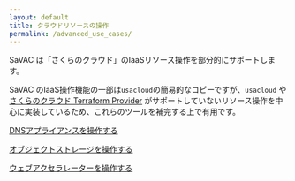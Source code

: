 ```yaml
---
layout: default
title: クラウドリソースの操作
permalink: /advanced_use_cases/
---
```


SaVAC は「さくらのクラウド」のIaaSリソース操作を部分的にサポートします。

SaVAC のIaaS操作機能の一部は`usacloud`の簡易的なコピーですが、`usacloud`
や[さくらのクラウド Terraform Provider](https://github.com/sacloud/terraform-provider-sakuracloud)
がサポートしていないリソース操作を中心に実装しているため、これらのツールを補完する上で有用です。


[DNSアプライアンスを操作する](dns.md)

[オブジェクトストレージを操作する](object_storage.md)

[ウェブアクセラレーターを操作する](webaccel.md)
